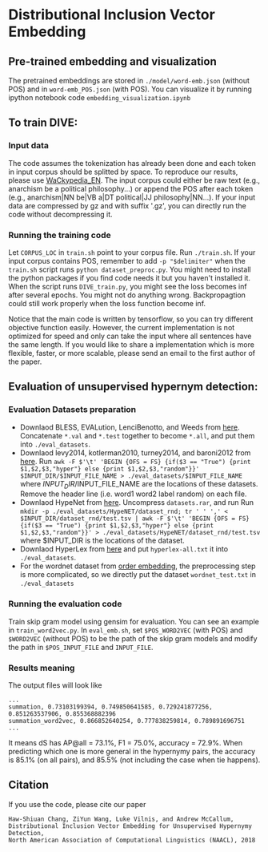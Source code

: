 # Distributional Inclusion Vector Embedding
## Pre-trained embedding and visualization
The pretrained embeddings are stored in `./model/word-emb.json` (without POS) and in `word-emb_POS.json` (with POS). 
You can visualize it by running ipython notebook code `embedding_visualization.ipynb`

## To train DIVE:

### Input data
The code assumes the tokenization has already been done and each token in input corpus should be splitted by space. To reproduce our results, please use [WaCkypedia_EN](http://wacky.sslmit.unibo.it/doku.php?id=start). The input corpus could either be raw text (e.g., anarchism be a political philosophy...) or append the POS after each token (e.g., anarchism|NN be|VB a|DT political|JJ philosophy|NN...). If your input data are compressed by gz and with suffix '.gz', you can directly run the code without decompressing it.

### Running the training code
Let `CORPUS_LOC` in `train.sh` point to your corpus file. Run `./train.sh`. If your input corpus contains POS, remember to add `-p "$delimiter"` when the `train.sh` script runs `python dataset_preproc.py`.
You might need to install the python packages if you find code needs it but you haven't installed it. When the script runs `DIVE_train.py`, you might see the loss becomes inf after several epochs. You might not do anything wrong. Backpropagtion could still work properly when the loss function become inf.

Notice that the main code is written by tensorflow, so you can try different objective function easily. However, the current implementation is not optimized for speed and only can take the input where all sentences have the same length. If you would like to share a implementation which is more flexible, faster, or more scalable, please send an email to the first author of the paper.



## Evaluation of unsupervised hypernym detection:

### Evaluation Datasets preparation
* Downlaod BLESS, EVALution, LenciBenotto, and Weeds from [here](https://github.com/vered1986/UnsupervisedHypernymy). Concatenate `*.val` and `*.test` together to become `*.all`, and put them into `./eval_datasets`.
* Downlaod levy2014, kotlerman2010, turney2014, and baroni2012 from [here](https://github.com/stephenroller/emnlp2016/). Run `awk -F $'\t' 'BEGIN {OFS = FS} {if($3 == "True") {print $1,$2,$3,"hyper"} else {print $1,$2,$3,"random"}}' $INPUT_DIR/$INPUT_FILE_NAME > ./eval_datasets/$INPUT_FILE_NAME` where $INPUT_DIR/$INPUT_FILE_NAME are the locations of these datasets. Remove the header line (i.e. word1   word2   label   random) on each file.
* Downlaod HypeNet from [here](https://github.com/vered1986/HypeNET). Uncompress `datasets.rar`, and run
Run `mkdir -p ./eval_datasets/HypeNET/dataset_rnd; tr ' ' ',' < $INPUT_DIR/dataset_rnd/test.tsv | awk -F $'\t' 'BEGIN {OFS = FS} {if($3 == "True") {print $1,$2,$3,"hyper"} else {print $1,$2,$3,"random"}}' > ./eval_datasets/HypeNET/dataset_rnd/test.tsv` where $INPUT_DIR is the locations of the dataset.
* Downlaod HyperLex from [here](http://people.ds.cam.ac.uk/iv250/hyperlex) and put `hyperlex-all.txt` it into `./eval_datasets`.
* For the wordnet dataset from [order embedding](https://github.com/ivendrov/order-embeddings-wordnet), the preprocessing step is more complicated, so we directly put the dataset `wordnet_test.txt` in `./eval_datasets`


### Running the evaluation code
Train skip gram model using gensim for evaluation. You can see an example in `train_word2vec.py`.
In `eval_emb.sh`, set `$POS_WORD2VEC` (with POS) and `$WORD2VEC` (without POS) to be the path of the skip gram models and modify the path in `$POS_INPUT_FILE` and `INPUT_FILE`.

### Results meaning
The output files will look like 
```
...
summation, 0.73103199394, 0.749850641585, 0.729241877256, 0.851263537906, 0.855368882396
summation_word2vec, 0.866852640254, 0.777838259814, 0.789891696751
...
```
It means dS has AP@all = 73.1%, F1 = 75.0%, accuracy = 72.9%. When predicting which one is more general in the hypernymy pairs, the accuracy is 85.1% (on all pairs), and 85.5% (not including the case when tie happens).

## Citation
If you use the code, please cite our paper
```
Haw-Shiuan Chang, ZiYun Wang, Luke Vilnis, and Andrew McCallum, 
Distributional Inclusion Vector Embedding for Unsupervised Hypernymy Detection, 
North American Association of Computational Linguistics (NAACL), 2018
```

